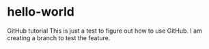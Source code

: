# hello-world
GitHub tutorial
This is just a test to figure out
how to use GitHub.
I am creating a branch to test the feature.
